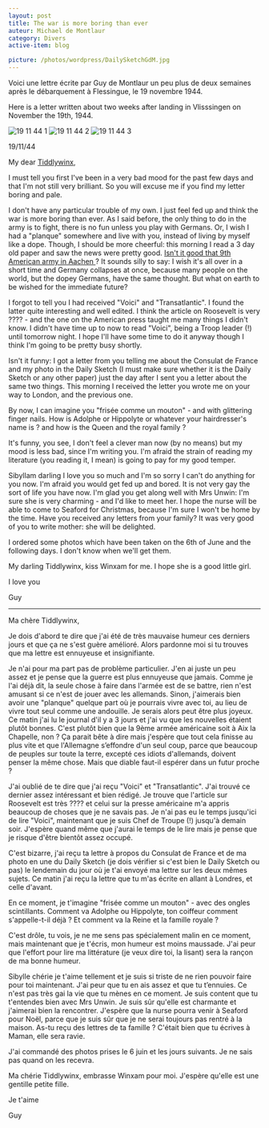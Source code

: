 ```yaml
---
layout: post
title: The war is more boring than ever
auteur: Michael de Montlaur
category: Divers
active-item: blog

picture: /photos/wordpress/DailySketchGdM.jpg
---
```


Voici une lettre écrite par Guy de Montlaur un peu plus de deux semaines après le débarquement à Flessingue, le 19 novembre 1944.

Here is a letter written about two weeks after landing in Vlisssingen on November the 19th, 1944.

<!--more-->

<img class="aligncenter wp-image-1529 size-large" src="/photos/wordpress/19-11-44-1-669x1024.jpg" alt="19 11 44 1">

<img class="aligncenter size-large wp-image-1532" src="/photos/wordpress/19-11-44-2-637x1024.jpg" alt="19 11 44 2">

<img class="aligncenter size-full wp-image-1538" src="/photos/wordpress/19-11-44-3.jpg" alt="19 11 44 3">

>
19/11/44
>
My dear <a href="http://en.wikipedia.org/wiki/Tiddlywinks">Tiddlywinx</a>,
>
I must tell you first I've been in a very bad mood for the past few days and that I'm not still very brilliant. So you will excuse me if you find my letter boring and pale.
>
I don't have any particular trouble of my own. I just feel fed up and think the war is more boring than ever. As I said before, the only thing to do in the army is to fight, there is no fun unless you play with Germans. Or, I wish I had a "planque" somewhere and live with you, instead of living by myself like a dope. Though, I should be more cheerful: this morning I read a 3 day old paper and saw the news were pretty good. <a href="https://www.youtube.com/watch?v=oIUmyn7b0rs">Isn't it good that 9th American army in Aachen </a>? It sounds silly to say: I wish it's all over in a short time and Germany collapses at once, because many people on the world, but the dopey Germans, have the same thought. But what on earth to be wished for the immediate future?
>
I forgot to tell you I had received "Voici" and "Transatlantic". I found the latter quite interesting and well edited. I think the article on Roosevelt is very ???? - and the one on the American press taught me many things I didn't know. I didn't have time up to now to read "Voici", being a Troop leader (!) until tomorrow night. I hope I'll have some time to do it anyway though I think I'm going to be pretty busy shortly.
>
Isn't it funny: I got a letter from you telling me about the Consulat de France and my photo in the Daily Sketch (I must make sure whether it is the Daily Sketch or any other paper) just the day after I sent you a letter about the same two things. This morning I received the letter you wrote me on your way to London, and the previous one.
>
By now, I can imagine you "frisée comme un mouton" - and with glittering finger nails. How is Adolphe or Hippolyte or whatever your hairdresser's name is ? and how is the Queen and the royal family ?
>
It's funny, you see, I don't feel a clever man now (by no means) but my mood is less bad, since I'm writing you. I'm afraid the strain of reading my literature (you reading it, I mean) is going to pay for my good temper.
>
Sibyllam darling I love you so much and I'm so sorry I can't do anything for you now. I'm afraid you would get fed up and bored. It is not very gay the sort of life you have now. I'm glad you get along well with Mrs Unwin: I'm sure she is very charming - and I'd like to meet her. I hope the nurse will be able to come to Seaford for Christmas, because I'm sure I won't be home by the time. Have you received any letters from your family? It was very good of you to write mother: she will be delighted.
>
I ordered some photos which have been taken on the 6th of June and the following days. I don't know when we'll get them.
>
My darling Tiddlywinx, kiss Winxam for me. I hope she is a good little girl.
>
I love you
>
Guy

---
>
Ma chère Tiddlywinx,
>
Je dois d'abord te dire que j'ai été de très mauvaise humeur ces derniers jours et que ça ne s'est guère amélioré. Alors pardonne moi si tu trouves que ma lettre est ennuyeuse et insignifiante.
>
Je n'ai pour ma part pas de problème particulier. J'en ai juste un peu assez et je pense que la guerre est plus ennuyeuse que jamais. Comme je l'ai déjà dit, la seule chose à faire dans l'armée est de se battre, rien n'est amusant si ce n'est de jouer avec les allemands. Sinon, j'aimerais bien avoir une "planque" quelque part où je pourrais vivre avec toi, au lieu de vivre tout seul comme une andouille. Je serais alors peut être plus joyeux. Ce matin j'ai lu le journal d'il y a 3 jours et j'ai vu que les nouvelles étaient plutôt bonnes. C'est plutôt bien que la 9ème armée américaine soit à Aix la Chapelle, non ? Ça parait bête à dire mais j'espère que tout cela finisse au plus vite et que l'Allemagne s’effondre d'un seul coup, parce que beaucoup de peuples sur toute la terre, excepté ces idiots d'allemands, doivent penser la même chose. Mais que diable faut-il espérer dans un futur proche ?
>
J'ai oublié de te dire que j'ai reçu "Voici" et "Transatlantic". J'ai trouvé ce dernier assez intéressant et bien rédigé. Je trouve que l'article sur Roosevelt est très ???? et celui sur la presse américaine m'a appris beaucoup de choses que je ne savais pas. Je n'ai pas eu le temps jusqu'ici de lire "Voici", maintenant que je suis Chef de Troupe (!) jusqu'à demain soir. J'espère quand même que j'aurai le temps de le lire mais je pense que je risque d'être bientôt assez occupé.
>
C'est bizarre, j'ai reçu ta lettre à propos du Consulat de France et de ma photo en une du Daily Sketch (je dois vérifier si c'est bien le Daily Sketch ou pas) le lendemain du jour où je t'ai envoyé ma lettre sur les deux mêmes sujets. Ce matin j'ai reçu la lettre que tu m'as écrite en allant à Londres, et celle d'avant.
>
En ce moment, je t'imagine "frisée comme un mouton" - avec des ongles scintillants. Comment va Adolphe ou Hippolyte, ton coiffeur comment s'appelle-t-il déjà ? Et comment va la Reine et la famille royale ?
>
C'est drôle, tu vois, je ne me sens pas spécialement malin en ce moment, mais maintenant que je t'écris, mon humeur est moins maussade. J'ai peur que l'effort pour lire ma littérature (je veux dire toi, la lisant) sera la rançon de ma bonne humeur.
>
Sibylle chérie je t'aime tellement et je suis si triste de ne rien pouvoir faire pour toi maintenant. J'ai peur que tu en ais assez et que tu t’ennuies. Ce n'est pas très gai la vie que tu mènes en ce moment. Je suis content que tu t'entendes bien avec Mrs Unwin. Je suis sûr qu'elle est charmante et j'aimerai bien la rencontrer. J'espère que la nurse pourra venir à Seaford pour Noël, parce que je suis sûr que je ne serai toujours pas rentré à la maison. As-tu reçu des lettres de ta famille ? C'était bien que tu écrives à Maman, elle sera ravie.
>
J'ai commandé des photos prises le 6 juin et les jours suivants. Je ne sais pas quand on les recevra.
>
Ma chérie Tiddlywinx, embrasse Winxam pour moi. J'espère qu'elle est une gentille petite fille.
>
Je t'aime
>
Guy
